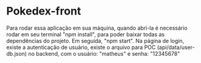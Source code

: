 # Pokedex-front
Para rodar essa aplicação em sua máquina, quando abri-la é necessário rodar em seu terminal "npm install", para poder baixar todas as dependências do projeto. Em seguida, "npm start".
Na página de login, existe a autenticação de usuário, existe o arquivo para POC (api/data/user-db.json) no backend, com o usuário: "matheus" e senha: "12345678" 
